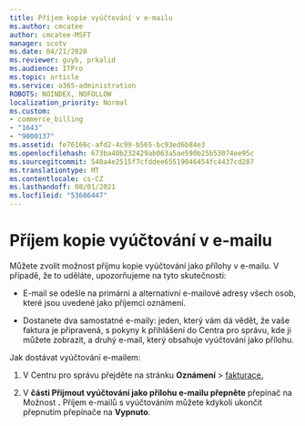 ```yaml
---
title: Příjem kopie vyúčtování v e-mailu
ms.author: cmcatee
author: cmcatee-MSFT
manager: scotv
ms.date: 04/21/2020
ms.reviewer: guyb, prkalid
ms.audience: ITPro
ms.topic: article
ms.service: o365-administration
ROBOTS: NOINDEX, NOFOLLOW
localization_priority: Normal
ms.custom:
- commerce_billing
- "1643"
- "9000137"
ms.assetid: fe76166c-afd2-4c99-b565-bc93ed6b84e3
ms.openlocfilehash: 673ba40b232429ab063a5ae590b25b53074ee95c
ms.sourcegitcommit: 540a4e2515f7cfddee65519046454fc4437cd287
ms.translationtype: MT
ms.contentlocale: cs-CZ
ms.lasthandoff: 08/01/2021
ms.locfileid: "53686447"
---
```

# <a name="receive-copy-of-your-billing-statement-in-email"></a>Příjem kopie vyúčtování v e-mailu

Můžete zvolit možnost příjmu kopie vyúčtování jako přílohy v e-mailu. V případě, že to uděláte, upozorňujeme na tyto skutečnosti:
  
- E-mail se odešle na primární a alternativní e-mailové adresy všech osob, které jsou uvedené jako příjemci oznámení.

- Dostanete dva samostatné e-maily: jeden, který vám dá vědět, že vaše faktura je připravená, s pokyny k přihlášení do Centra pro správu, kde ji můžete zobrazit, a druhý e-mail, který obsahuje vyúčtování jako přílohu.

Jak dostávat vyúčtování e-mailem:
  
1. V Centru pro správu přejděte na stránku **Oznámení** \> [fakturace.](https://go.microsoft.com/fwlink/p/?linkid=853212)

2. V **části Přijmout vyúčtování jako přílohu e-mailu přepněte** přepínač na Možnost **.** Příjem e-mailů s vyúčtováním můžete kdykoli ukončit přepnutím přepínače na **Vypnuto**.